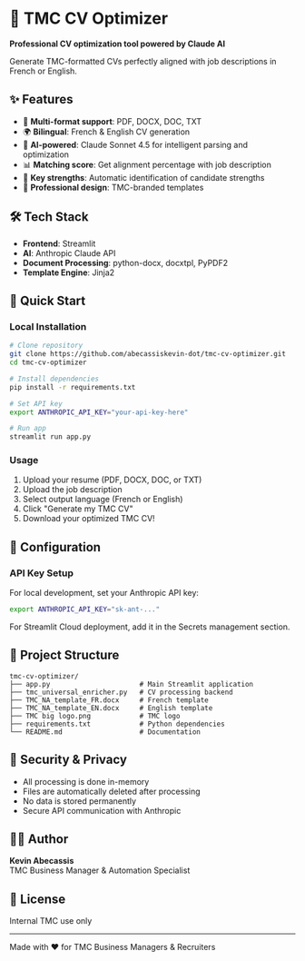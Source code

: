 # 🚀 TMC CV Optimizer

**Professional CV optimization tool powered by Claude AI**

Generate TMC-formatted CVs perfectly aligned with job descriptions in French or English.

## ✨ Features

- 📄 **Multi-format support**: PDF, DOCX, DOC, TXT
- 🌍 **Bilingual**: French & English CV generation
- 🤖 **AI-powered**: Claude Sonnet 4.5 for intelligent parsing and optimization
- 📊 **Matching score**: Get alignment percentage with job description
- 💪 **Key strengths**: Automatic identification of candidate strengths
- 🎨 **Professional design**: TMC-branded templates

## 🛠️ Tech Stack

- **Frontend**: Streamlit
- **AI**: Anthropic Claude API
- **Document Processing**: python-docx, docxtpl, PyPDF2
- **Template Engine**: Jinja2

## 🚀 Quick Start

### Local Installation

```bash
# Clone repository
git clone https://github.com/abecassiskevin-dot/tmc-cv-optimizer.git
cd tmc-cv-optimizer

# Install dependencies
pip install -r requirements.txt

# Set API key
export ANTHROPIC_API_KEY="your-api-key-here"

# Run app
streamlit run app.py
```

### Usage

1. Upload your resume (PDF, DOCX, DOC, or TXT)
2. Upload the job description
3. Select output language (French or English)
4. Click "Generate my TMC CV"
5. Download your optimized TMC CV!

## 📝 Configuration

### API Key Setup

For local development, set your Anthropic API key:

```bash
export ANTHROPIC_API_KEY="sk-ant-..."
```

For Streamlit Cloud deployment, add it in the Secrets management section.

## 📂 Project Structure

```
tmc-cv-optimizer/
├── app.py                      # Main Streamlit application
├── tmc_universal_enricher.py   # CV processing backend
├── TMC_NA_template_FR.docx     # French template
├── TMC_NA_template_EN.docx     # English template
├── TMC big logo.png            # TMC logo
├── requirements.txt            # Python dependencies
└── README.md                   # Documentation
```

## 🔐 Security & Privacy

- All processing is done in-memory
- Files are automatically deleted after processing
- No data is stored permanently
- Secure API communication with Anthropic

## 👨‍💻 Author

**Kevin Abecassis**  
TMC Business Manager & Automation Specialist

## 📄 License

Internal TMC use only

---

Made with ❤️ for TMC Business Managers & Recruiters
